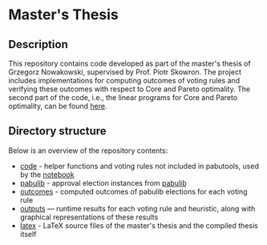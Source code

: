 # Master's Thesis

## Description
This repository contains code developed as part of the master's thesis of Grzegorz Nowakowski, supervised by Prof. Piotr Skowron. The project includes implementations for computing outcomes of voting rules and verifying these outcomes with respect to Core and Pareto optimality. The second part of the code, i.e., the linear programs for Core and Pareto optimality, can be found [here](https://github.com/COMSOC-Community/pabutools/pull/52).

## Directory structure
Below is an overview of the repository contents:
- [code](code/) - helper functions and voting rules not included in pabutools, used by the [notebook](main.ipynb)
- [pabulib](pabulib/) - approval election instances from [pabulib](https://pabulib.org/)
- [outcomes](outcomes/) - computed outcomes of pabulib elections for each voting rule 
- [outputs](outputs/) — runtime results for each voting rule and heuristic, along with graphical representations of these results 
- [latex](latex/) - LaTeX source files of the master's thesis and the compiled thesis itself  

